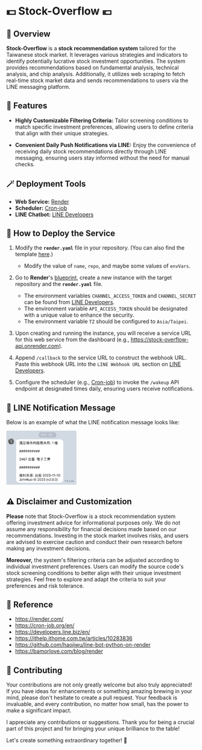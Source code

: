 # 💵 Stock-Overflow 💶


## 🔎 Overview
**Stock-Overflow** is a **stock recommendation system** tailored for the Taiwanese stock market. It leverages various strategies and indicators to identify potentially lucrative stock investment opportunities. The system provides recommendations based on fundamental analysis, technical analysis, and chip analysis. Additionally, it utilizes web scraping to fetch real-time stock market data and sends recommendations to users via the LINE messaging platform.


## 📌 Features
- **Highly Customizable Filtering Criteria:** Tailor screening conditions to match specific investment preferences, allowing users to define criteria that align with their unique strategies.

- **Convenient Daily Push Notifications via LINE:** Enjoy the convenience of receiving daily stock recommendations directly through LINE messaging, ensuring users stay informed without the need for manual checks.


## 🪄 Deployment Tools
- **Web Service:** [Render](https://render.com/)
- **Scheduler:** [Cron-job](https://cron-job.org/en/)
- **LINE Chatbot:** [LINE Developers](https://developers.line.biz/zh-hant/)


## 🔖 How to Deploy the Service
1. Modify the **`render.yaml`** file in your repository. (You can also find the template [here](https://github.com/haojiwu/line-bot-python-on-render).)
    - Modify the value of `name`, `repo`, and maybe some values of `envVars`.

2. Go to **Render**'s [blueprint](https://dashboard.render.com/blueprints), create a new instance with the target repository and the **`render.yaml`** file.
    - The environment variables `CHANNEL_ACCESS_TOKEN` and `CHANNEL_SECRET` can be found from [LINE Developers](https://developers.line.biz/zh-hant/).
    - The environment variable `API_ACCESS_TOKEN` should be designated with a unique value to enhance the security.
    - The environment variable `TZ` should be configured to `Asia/Taipei`.

3. Upon creating and running the instance, you will receive a service URL for this web service from the dashboard (e.g., https://stock-overflow-api.onrender.com).

4. Append `/callback` to the service URL to construct the webhook URL. Paste this webhook URL into the `LINE Webhook URL` section on [LINE Developers](https://developers.line.biz/zh-hant/).

5. Configure the scheduler (e.g., [Cron-job](https://cron-job.org/en/)) to invoke the `/wakeup` API endpoint at designated times daily, ensuring users receive notifications.


## 💬 LINE Notification Message
Below is an example of what the LINE notification message looks like:

<img src="line_notification.jpg" alt="LINE Notification Screenshot" width="37%"/>


## ⚠️ Disclaimer and Customization
**Please** note that Stock-Overflow is a stock recommendation system offering investment advice for informational purposes only. We do not assume any responsibility for financial decisions made based on our recommendations. Investing in the stock market involves risks, and users are advised to exercise caution and conduct their own research before making any investment decisions.

**Moreover,** the system's filtering criteria can be adjusted according to individual investment preferences. Users can modify the source code's stock screening conditions to better align with their unique investment strategies. Feel free to explore and adapt the criteria to suit your preferences and risk tolerance.


## 🧷 Reference
- https://render.com/
- https://cron-job.org/en/
- https://developers.line.biz/en/
- https://ithelp.ithome.com.tw/articles/10283836
- https://github.com/haojiwu/line-bot-python-on-render
- https://bamorlove.com/blog/render


## 🧸 Contributing
Your contributions are not only greatly welcome but also truly appreciated! If you have ideas for enhancements or something amazing brewing in your mind, please don't hesitate to create a pull request. Your feedback is invaluable, and every contribution, no matter how small, has the power to make a significant impact.

I appreciate any contributions or suggestions. Thank you for being a crucial part of this project and for bringing your unique brilliance to the table!

Let's create something extraordinary together! 🎉